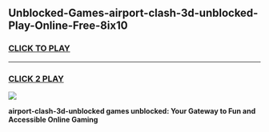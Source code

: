 
## Unblocked-Games-airport-clash-3d-unblocked-Play-Online-Free-8ix10
<h3>
<a href="https://premium76.site?title=airport-clash-3d-unblocked&ref=26A">CLICK TO PLAY</a></h3>
<hr>

<h3>
<a href="https://premium76.site?title=airport-clash-3d-unblocked&ref=26A">CLICK 2 PLAY</a>
  
</h3>

<a href="https://premium76.site?title=airport-clash-3d-unblocked&ref=26A"><img src="https://clearcache.store/games.png"></a>


**airport-clash-3d-unblocked games unblocked: Your Gateway to Fun and Accessible Online Gaming**
